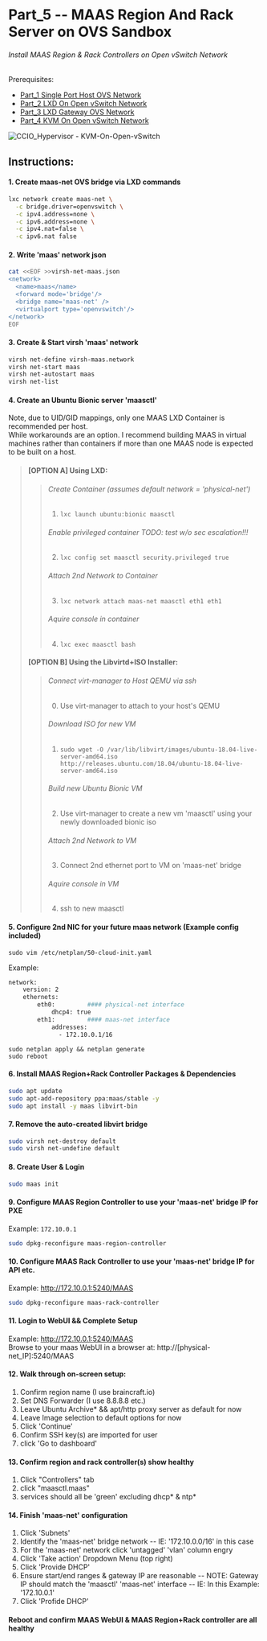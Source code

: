# Part_5 -- MAAS Region And Rack Server on OVS Sandbox
###### Install MAAS Region & Rack Controllers on Open vSwitch Network

Prerequisites:
- [Part_1 Single Port Host OVS Network]
- [Part_2 LXD On Open vSwitch Network]
- [Part_3 LXD Gateway OVS Network]
- [Part_4 KVM On Open vSwitch Network]

![CCIO_Hypervisor - KVM-On-Open-vSwitch](https://github.com/KathrynMorgan/small-stack/blob/master/5_MAAS-Rack_And_Region-Ctl-On_Open_vSwitch/web/drawio/MAAS-Region-And-Rack-Ctl-on-OVS-Sandbox.svg)

## Instructions:
#### 1. Create maas-net OVS bridge via LXD commands
````sh
lxc network create maas-net \
  -c bridge.driver=openvswitch \
  -c ipv4.address=none \
  -c ipv6.address=none \
  -c ipv4.nat=false \
  -c ipv6.nat false
````
#### 2. Write 'maas' network json
````sh
cat <<EOF >>virsh-net-maas.json
<network>
  <name>maas</name>
  <forward mode='bridge'/>
  <bridge name='maas-net' />
  <virtualport type='openvswitch'/>
</network>
EOF
````
#### 3. Create & Start virsh 'maas' network
````sh
virsh net-define virsh-maas.network
virsh net-start maas
virsh net-autostart maas
virsh net-list
````
#### 4. Create an Ubuntu Bionic server 'maasctl'
Note, due to UID/GID mappings, only one MAAS LXD Container is recommended per host.
<br/>While workarounds are an option. I recommend building MAAS in virtual machines rather than containers if more than one MAAS node is expected to be built on a host.
>#### [OPTION A] Using LXD:
>>###### Create Container (assumes default network = 'physical-net')
>>   1. `lxc launch ubuntu:bionic maasctl`
>>###### Enable privileged container TODO: test w/o sec escalation!!!
>>   2. `lxc config set maasctl security.privileged true`
>>###### Attach 2nd Network to Container
>>   3. `lxc network attach maas-net maasctl eth1 eth1`
>>###### Aquire console in container
>>   4. `lxc exec maasctl bash`
>
>#### [OPTION B] Using the Libvirtd+ISO Installer:
>>###### Connect virt-manager to Host QEMU via ssh
>>   0. Use virt-manager to attach to your host's QEMU
>>###### Download ISO for new VM
>>   1. `sudo wget -O /var/lib/libvirt/images/ubuntu-18.04-live-server-amd64.iso http://releases.ubuntu.com/18.04/ubuntu-18.04-live-server-amd64.iso`
>>###### Build new Ubuntu Bionic VM
>>   2. Use virt-manager to create a new vm 'maasctl' using your newly downloaded bionic iso
>>###### Attach 2nd Network to VM
>>   3. Connect 2nd ethernet port to VM on 'maas-net' bridge
>>###### Aquire console in VM
>>   4. ssh to new maasctl

#### 5. Configure 2nd NIC for your future maas network (Example config included)
````
sudo vim /etc/netplan/50-cloud-init.yaml
````
Example:
````sh
network:
    version: 2
    ethernets:
        eth0:         #### physical-net interface
            dhcp4: true
        eth1:         #### maas-net interface
            addresses:
              - 172.10.0.1/16
````
````
sudo netplan apply && netplan generate
sudo reboot
````
#### 6. Install MAAS Region+Rack Controller Packages & Dependencies
````sh
sudo apt update
sudo apt-add-repository ppa:maas/stable -y
sudo apt install -y maas libvirt-bin
````
#### 7. Remove the auto-created libvirt bridge
````sh
sudo virsh net-destroy default
sudo virsh net-undefine default
````
#### 8. Create User & Login
````sh
sudo maas init
````

#### 9. Configure MAAS Region Controller to use your 'maas-net' bridge IP for PXE
Example: `172.10.0.1`
````sh
sudo dpkg-reconfigure maas-region-controller
````

#### 10. Configure MAAS Rack Controller to use your 'maas-net' bridge IP for API etc.
Example: http://172.10.0.1:5240/MAAS
````sh
sudo dpkg-reconfigure maas-rack-controller
````
#### 11. Login to WebUI && Complete Setup
Example: http://172.10.0.1:5240/MAAS <br/>
Browse to your maas WebUI in a browser at: http://[physical-net_IP]:5240/MAAS

#### 12. Walk through on-screen setup:
 1. Confirm region name (I use braincraft.io)
 2. Set DNS Forwarder   (I use 8.8.8.8 etc.)
 3. Leave Ubuntu Archive* && apt/http proxy server as default for now
 4. Leave Image selection to default options for now
 5. Click 'Continue'
 6. Confirm SSH key(s) are imported for user
 7. click 'Go to dashboard'

#### 13. Confirm region and rack controller(s) show healthy
 1. Click "Controllers" tab
 2. click "maasctl.maas"
 3. services should all be 'green' excluding dhcp* & ntp*

#### 14. Finish 'maas-net' configuration
 1. Click 'Subnets'
 2. Identify the 'maas-net' bridge network
 -- IE: '172.10.0.0/16' in this case
 3. For the 'maas-net' network click 'untagged' 'vlan' column engry
 4. Click 'Take action' Dropdown Menu (top right)
 5. Click 'Provide DHCP'
 6. Ensure start/end ranges & gateway IP are reasonable
 -- NOTE: Gateway IP should match the 'maasctl' 'maas-net' interface
 -- IE:   In this Example: '172.10.0.1'
 7. Click 'Profide DHCP'

#### Reboot and confirm MAAS WebUI & MAAS Region+Rack controller are all healthy

<!-- Markdown link & img dfn's -->
[Part_1 Single Port Host OVS Network]: https://github.com/KathrynMorgan/small-stack/tree/master/1_Single_Port_Host-Open_vSwitch_Network_Configuration
[Part_2 LXD On Open vSwitch Network]: https://github.com/KathrynMorgan/small-stack/tree/master/2_LXD-On-OVS
[Part_3 LXD Gateway OVS Network]: https://github.com/KathrynMorgan/small-stack/tree/master/3_LXD_Network_Gateway
[Part_4 KVM On Open vSwitch Network]: https://github.com/KathrynMorgan/small-stack/tree/master/4_KVM_On_Open_vSwitch

